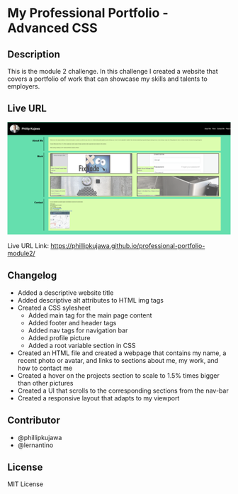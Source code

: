 # My Professional Portfolio - Advanced CSS
## Description

This is the module 2 challenge. In this challenge I created a website that covers a portfolio of work that can showcase my skills and talents to employers.

## Live URL
![Alt text](screenshot.png)

Live URL Link: https://phillipkujawa.github.io/professional-portfolio-module2/

## Changelog

* Added a descriptive website title
* Added descriptive alt attributes to HTML img tags
* Created a CSS sylesheet
    * Added main tag for the main page content
    * Added footer and header tags
    * Added nav tags for navigation bar
    * Added profile picture
    * Added a root variable section in CSS
* Created an HTML file and created a webpage that contains my name, a recent photo or avatar, and links to sections about me, my work, and how to contact me
* Created a hover on the projects section to scale to 1.5% times bigger than other pictures
* Created a UI that scrolls to the corresponding sections from the nav-bar
* Created a responsive layout that adapts to my viewport

## Contributor

* @phillipkujawa
* @lernantino

## License

MIT License
